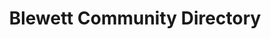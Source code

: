 ---
title: 'Blewett Community Directory'
layout: 'layouts/home.njk'
pagination:
  data: collections.categoriesList
  size: 1
  alias: category
permalink: '/category/{{ category | slug }}/'
---